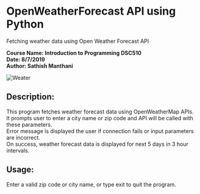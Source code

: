 # OpenWeatherForecast API using Python  
 Fetching weather data using Open Weather Forecast API  

**Course Name: Introduction to Programming DSC510  
Date: 8/7/2019  
Author: Sathish Manthani**  

![Weater](http://www.lakshyaholiday.com/img/weather-banner.jpg)

## Description:  
This program fetches weather forecast data using OpenWeatherMap APIs.  
               It prompts user to enter a city name or zip code and API will be called with these parameters.  
               Error message is displayed the user if connection fails or input parameters are incorrect.  
               On success, weather forecast data is displayed for next 5 days in 3 hour intervals.  
## Usage:  
Enter a valid zip code or city name, or type exit to quit the program.  
